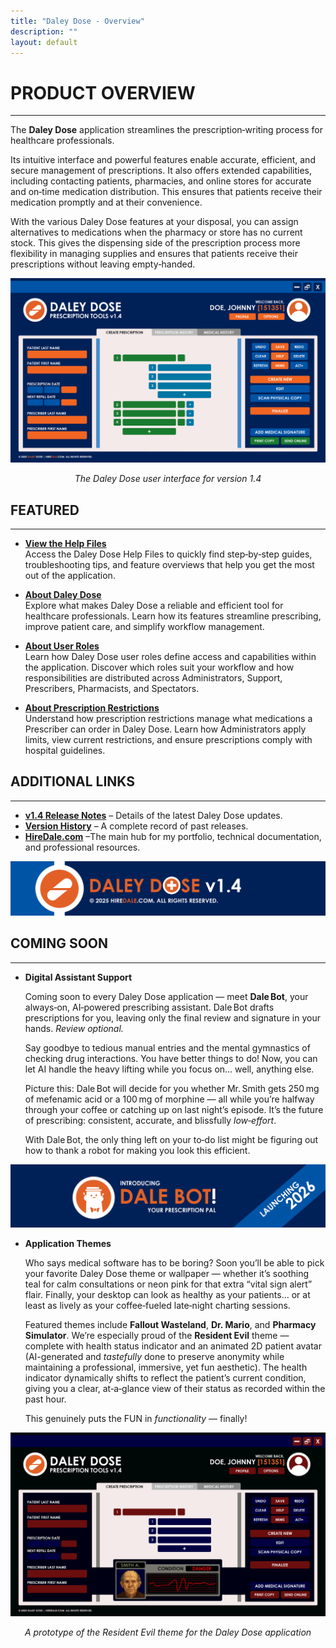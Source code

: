```yaml
---
title: "Daley Dose - Overview"
description: ""
layout: default
---
```


# **PRODUCT OVERVIEW**
---

The **Daley Dose** application streamlines the prescription‑writing process for healthcare professionals.

Its intuitive interface and powerful features enable accurate, efficient, and secure management of prescriptions. It also offers extended capabilities, including contacting patients, pharmacies, and online stores for accurate and on‑time medication distribution. This ensures that patients receive their medication promptly and at their convenience.

With the various Daley Dose features at your disposal, you can assign alternatives to medications when the pharmacy or store has no current stock. This gives the dispensing side of the prescription process more flexibility in managing supplies and ensures that patients receive their prescriptions without leaving empty‑handed.


![Daley Dose user interface screenshot](/assets/images/daley-dose-home-window-clean.png)
<p style="text-align:center;"><em>The Daley Dose user interface for version 1.4</em></p>

## **FEATURED**
---

- [**View the Help Files**](/daleydose/help-files)  
  Access the Daley Dose Help Files to quickly find step‑by‑step guides, troubleshooting tips, and feature overviews that help you get the most out of the application.

- [**About Daley Dose**](/daleydose/about-daley-dose)  
  Explore what makes Daley Dose a reliable and efficient tool for healthcare professionals. Learn how its features streamline prescribing, improve patient care, and simplify workflow management.

- [**About User Roles**](/daleydose/about-user-roles)  
  Learn how Daley Dose user roles define access and capabilities within the application. Discover which roles suit your workflow and how responsibilities are distributed across Administrators, Support, Prescribers, Pharmacists, and Spectators.

- [**About Prescription Restrictions**](/daleydose/about-prescription-restrictions)  
  Understand how prescription restrictions manage what medications a Prescriber can order in Daley Dose. Learn how Administrators apply limits, view current restrictions, and ensure prescriptions comply with hospital guidelines.

## **ADDITIONAL LINKS**
---

- [**v1.4 Release Notes**](/daleydose/release-notes-v1.4) – Details of the latest Daley Dose updates.
- [**Version History**](/daleydose/release-note-version-history) – A complete record of past releases.
- [**HireDale.com**](https://hiredale.github.io) –The main hub for my portfolio, technical documentation, and professional resources.

![Daley Dose banner](/assets/images/daley-dose-main-footer.png)

## **COMING SOON**
---
- **Digital Assistant Support**  

  Coming soon to every Daley Dose application — meet **Dale Bot**, your always‑on, AI‑powered prescribing assistant. Dale Bot drafts prescriptions for you, leaving only the final review and signature in your hands. _Review optional._

  Say goodbye to tedious manual entries and the mental gymnastics of checking drug interactions. You have better things to do! Now, you can let AI handle the heavy lifting while you focus on… well, anything else.  

  Picture this: Dale Bot will decide for you whether Mr. Smith gets 250 mg of mefenamic acid or a 100 mg of morphine — all while you’re halfway through your coffee or catching up on last night’s episode. It’s the future of prescribing: consistent, accurate, and blissfully _low‑effort_.  

  With Dale Bot, the only thing left on your to‑do list might be figuring out how to thank a robot for making you look this efficient.

![Dale Bot](/assets/images/daley-dose-dale-bot.png)  

- **Application Themes**  

  Who says medical software has to be boring? Soon you’ll be able to pick your favorite Daley Dose theme or wallpaper — whether it’s soothing teal for calm consultations or neon pink for that extra “vital sign alert” flair. Finally, your desktop can look as healthy as your patients… or at least as lively as your coffee‑fueled late‑night charting sessions.  

  Featured themes include **Fallout Wasteland**, **Dr. Mario**, and **Pharmacy Simulator**. We’re especially proud of the **Resident Evil** theme — complete with health status indicator and an animated 2D patient avatar (AI-generated and _tastefully_ done to preserve anonymity while maintaining a professional, immersive, yet fun aesthetic). The health indicator dynamically shifts to reflect the patient’s current condition, giving you a clear, at‑a‑glance view of their status as recorded within the past hour.

  This genuinely puts the FUN in _functionality_ — finally!

![User Interface with a Resident Evil theme](/assets/images/daley-dose-resident-evil.png)
<p style="text-align:center;"><em>A prototype of the Resident Evil theme for the Daley Dose application</em></p>
